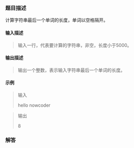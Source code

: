 ### 题目描述  

计算字符串最后一个单词的长度，单词以空格隔开。  

#### 输入描述  

> 输入一行，代表要计算的字符串，非空，长度小于5000。

#### 输出描述  

> 输出一个整数，表示输入字符串最后一个单词的长度。  

#### 示例  

> 输入  
> 
> hello nowcoder  

> 输出  
> 
> 8

### 解答  

```javascript

```
